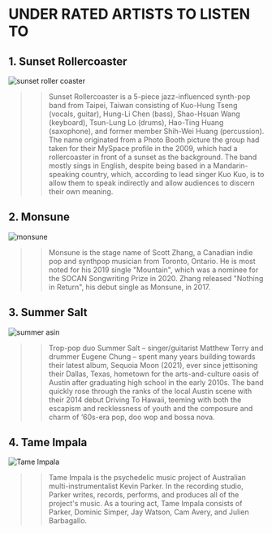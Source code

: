 # UNDER RATED ARTISTS TO LISTEN TO
## 1. Sunset Rollercoaster
![sunset roller coaster](https://user-images.githubusercontent.com/100188637/155089428-7ba8a711-94e1-4de7-bcbc-0ebeb092c0a1.png)
>> Sunset Rollercoaster is a 5-piece jazz-influenced synth-pop band from Taipei, Taiwan consisting of Kuo-Hung Tseng (vocals, guitar), Hung-Li Chen (bass), Shao-Hsuan Wang (keyboard), Tsun-Lung Lo (drums), Hao-Ting Huang (saxophone), and former member Shih-Wei Huang (percussion). The name originated from a Photo Booth picture the group had taken for their MySpace profile in the 2009, which had a rollercoaster in front of a sunset as the background. The band mostly sings in English, despite being based in a Mandarin-speaking country, which, according to lead singer Kuo Kuo, is to allow them to speak indirectly and allow audiences to discern their own meaning.
## 2. Monsune
![monsune](https://user-images.githubusercontent.com/100188637/155085382-79c11030-3944-4848-980a-1983238049b6.png)
>> Monsune is the stage name of Scott Zhang, a Canadian indie pop and synthpop musician from Toronto, Ontario. He is most noted for his 2019 single "Mountain", which was a nominee for the SOCAN Songwriting Prize in 2020. Zhang released "Nothing in Return", his debut single as Monsune, in 2017.
## 3. Summer Salt
![summer asin](https://user-images.githubusercontent.com/100188637/155086277-50b9b4e1-fc05-4af3-a545-8334eaa0eff7.png)
>>Trop-pop duo Summer Salt – singer/guitarist Matthew Terry and drummer Eugene Chung – spent many years building towards their latest album, Sequoia Moon (2021), ever since jettisoning their Dallas, Texas, hometown for the arts-and-culture oasis of Austin after graduating high school in the early 2010s. The band quickly rose through the ranks of the local Austin scene with their 2014 debut Driving To Hawaii, teeming with both the escapism and recklessness of youth and the composure and charm of ‘60s-era pop, doo wop and bossa nova.
## 4. Tame Impala
![Tame Impala](https://user-images.githubusercontent.com/100188637/155090973-0e1e8180-c5ce-4b42-838c-aee1330b9bc9.png)
>> Tame Impala is the psychedelic music project of Australian multi-instrumentalist Kevin Parker. In the recording studio, Parker writes, records, performs, and produces all of the project's music. As a touring act, Tame Impala consists of Parker, Dominic Simper, Jay Watson, Cam Avery, and Julien Barbagallo.
